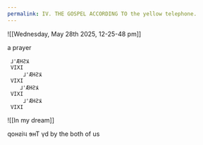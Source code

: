 ```yaml
---
permalink: IV. THE GOSPEL ACCORDING TO the yellow telephone.
---
```

![[Wednesday, May 28th 2025, 12-25-48 pm]]

a prayer

	 ⅃'ÆHƧﻼ 
	 VIXI
		 ⅃'ÆHƧﻼ 
	 VIXI
		⅃'ÆHƧﻼ 
	 VIXI
		 ⅃'ÆHƧﻼ 
	 VIXI


![[In my dream]]
 
qoʜƨiઘ ɘʜT γd
by the both of us